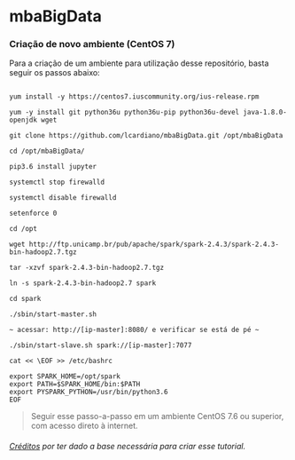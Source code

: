 # mbaBigData

### Criação de novo ambiente (CentOS 7)
Para a criação de um ambiente para utilização desse repositório, basta seguir os passos abaixo:
```shell

yum install -y https://centos7.iuscommunity.org/ius-release.rpm

yum -y install git python36u python36u-pip python36u-devel java-1.8.0-openjdk wget

git clone https://github.com/lcardiano/mbaBigData.git /opt/mbaBigData

cd /opt/mbaBigData/

pip3.6 install jupyter

systemctl stop firewalld

systemctl disable firewalld

setenforce 0

cd /opt

wget http://ftp.unicamp.br/pub/apache/spark/spark-2.4.3/spark-2.4.3-bin-hadoop2.7.tgz

tar -xzvf spark-2.4.3-bin-hadoop2.7.tgz

ln -s spark-2.4.3-bin-hadoop2.7 spark

cd spark

./sbin/start-master.sh

~ acessar: http://[ip-master]:8080/ e verificar se está de pé ~

./sbin/start-slave.sh spark://[ip-master]:7077

cat << \EOF >> /etc/bashrc

export SPARK_HOME=/opt/spark
export PATH=$SPARK_HOME/bin:$PATH
export PYSPARK_PYTHON=/usr/bin/python3.6
EOF

```
> Seguir esse passo-a-passo em um ambiente CentOS 7.6 ou superior, com acesso direto à internet.




###### [Créditos](https://opensource.com/article/18/11/pyspark-jupyter-notebook) por ter dado a base necessária para criar esse tutorial.
